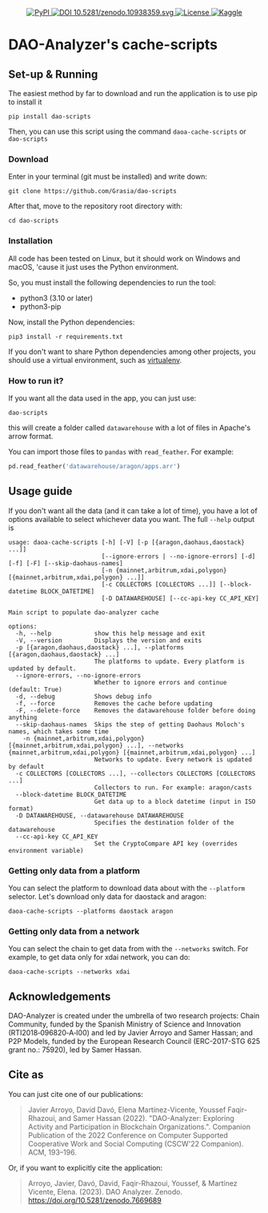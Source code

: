 <p align="center">
    <a href="https://pypi.org/project/dao-scripts/">
        <img src="https://img.shields.io/pypi/v/dao-scripts" alt="PyPI">
    </a>
    <a href="https://doi.org/10.5281/zenodo.10938359">
        <img src="https://zenodo.org/badge/DOI/10.5281/zenodo.10938359.svg" alt="DOI 10.5281/zenodo.10938359.svg">
    </a>
    <a href="./LICENSE">
      <img src="https://img.shields.io/github/license/grasia/dao-scripts" alt="License">
    </a>
    <a href="https://www.kaggle.com/datasets/daviddavo/dao-analyzer">
      <img src="https://img.shields.io/badge/Kaggle-20BEFF?logo=Kaggle&logoColor=white" alt="Kaggle">
    </a>
</p>

# DAO-Analyzer's cache-scripts

## Set-up & Running

The easiest method by far to download and run the application is to use pip to install it

```
pip install dao-scripts
```

Then, you can use this script using the command `daoa-cache-scripts` or `dao-scripts`

### Download
Enter in your terminal (git must be installed) and write down:

```
git clone https://github.com/Grasia/dao-scripts
```

After that, move to the repository root directory with:

```
cd dao-scripts
```

### Installation
All code has been tested on Linux, but it should work on Windows and macOS, 'cause it just uses the Python environment.

So, you must install the following dependencies to run the tool:

* python3 (3.10 or later)
* python3-pip

Now, install the Python dependencies:

`pip3 install -r requirements.txt`

If you don't want to share Python dependencies among other projects, you should use a virtual environment, such as [virtualenv](https://docs.python-guide.org/dev/virtualenvs/).

### How to run it?
If you want all the data used in the app, you can just use:

```
dao-scripts
```

this will create a folder called `datawarehouse` with a lot of files in Apache's arrow format.

You can import those files to `pandas` with `read_feather`. For example:

```python
pd.read_feather('datawarehouse/aragon/apps.arr')
```

## Usage guide
If you don't want all the data (and it can take a lot of time), you have a lot of options available to select whichever data you want. The full `--help` output is

```
usage: daoa-cache-scripts [-h] [-V] [-p [{aragon,daohaus,daostack} ...]]
                          [--ignore-errors | --no-ignore-errors] [-d] [-f] [-F] [--skip-daohaus-names]
                          [-n {mainnet,arbitrum,xdai,polygon} [{mainnet,arbitrum,xdai,polygon} ...]]
                          [-c COLLECTORS [COLLECTORS ...]] [--block-datetime BLOCK_DATETIME]
                          [-D DATAWAREHOUSE] [--cc-api-key CC_API_KEY]

Main script to populate dao-analyzer cache

options:
  -h, --help            show this help message and exit
  -V, --version         Displays the version and exits
  -p [{aragon,daohaus,daostack} ...], --platforms [{aragon,daohaus,daostack} ...]
                        The platforms to update. Every platform is updated by default.
  --ignore-errors, --no-ignore-errors
                        Whether to ignore errors and continue (default: True)
  -d, --debug           Shows debug info
  -f, --force           Removes the cache before updating
  -F, --delete-force    Removes the datawarehouse folder before doing anything
  --skip-daohaus-names  Skips the step of getting Daohaus Moloch's names, which takes some time
    -n {mainnet,arbitrum,xdai,polygon} [{mainnet,arbitrum,xdai,polygon} ...], --networks {mainnet,arbitrum,xdai,polygon} [{mainnet,arbitrum,xdai,polygon} ...]
                        Networks to update. Every network is updated by default
  -c COLLECTORS [COLLECTORS ...], --collectors COLLECTORS [COLLECTORS ...]
                        Collectors to run. For example: aragon/casts
  --block-datetime BLOCK_DATETIME
                        Get data up to a block datetime (input in ISO format)
  -D DATAWAREHOUSE, --datawarehouse DATAWAREHOUSE
                        Specifies the destination folder of the datawarehouse
  --cc-api-key CC_API_KEY
                        Set the CryptoCompare API key (overrides environment variable)
```

### Getting only data from a platform
You can select the platform to download data about with the `--platform` selector. Let's download only data for daostack and aragon:

```
daoa-cache-scripts --platforms daostack aragon
```

### Getting only data from a network
You can select the chain to get data from with the `--networks` switch. For example, to get data only for xdai network, you can do:

```
daoa-cache-scripts --networks xdai
```

## Acknowledgements

DAO-Analyzer is created under the umbrella of two research projects: Chain Community, funded by the Spanish Ministry of Science and Innovation (RTI2018‐096820‐A‐I00) and led by Javier Arroyo and Samer Hassan; and P2P Models, funded by the European Research Council (ERC-2017-STG 625 grant no.: 75920), led by Samer Hassan.

## Cite as

You can just cite one of our publications:

> Javier Arroyo, David Davó, Elena Martínez-Vicente, Youssef Faqir-Rhazoui, and Samer Hassan (2022). "DAO-Analyzer: Exploring Activity and Participation in Blockchain Organizations.". Companion Publication of the 2022 Conference on Computer Supported Cooperative Work and Social Computing (CSCW'22 Companion). ACM, 193–196.

Or, if you want to explicitly cite the application:

> Arroyo, Javier, Davó, David, Faqir-Rhazoui, Youssef, & Martínez Vicente, Elena. (2023). DAO Analyzer. Zenodo. https://doi.org/10.5281/zenodo.7669689


